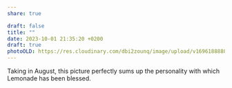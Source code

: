 ```yaml
---
share: true

draft: false
title: ""
date: 2023-10-01 21:35:20 +0200
draft: true
photoOLD: https://res.cloudinary.com/dbi2zounq/image/upload/v1696188888/ad4n2opghogfcyyyigad.jpg
---
```


Taking in August, this picture perfectly sums up the personality with which Lemonade has been blessed.
